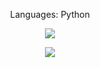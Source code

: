<p align="center">Languages: Python</p>

<p align="center">
  <img src="https://github-readme-stats.vercel.app/api/?username=KryptonK&title_color=0&text_color=4F8CC9&show_icons=true&bg_color=00000000&hide_border=false&icon_color=4F8CC9&hide_title=true&count_private=true" />
</p>

<p align="center">
  <img src="https://discord.c99.nl/widget/theme-3/884654862636298281.png" />
</p>
